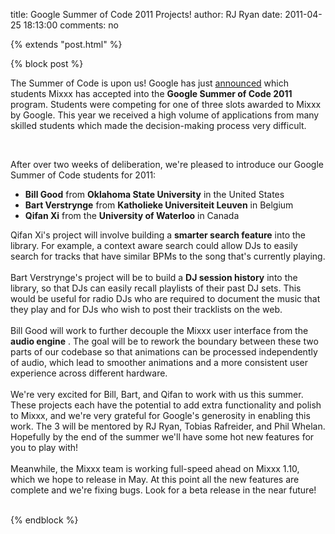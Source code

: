 title: Google Summer of Code 2011 Projects!
author: RJ Ryan
date: 2011-04-25 18:13:00
comments: no

{% extends "post.html" %}

{% block post %}

The Summer of Code is upon us! Google has just <a href="http://socghop.appspot.com/gsoc/org/home/google/gsoc2011/mixxx">announced</a>
 which students Mixxx has accepted into the <span style="font-weight: bold; ">Google Summer of Code 2011</span>
 program. Students were competing for one of three slots awarded to Mixxx by Google. This year we received a high volume of applications from many skilled students which made the decision-making process very difficult.<div><br />
<div><div>After over two weeks of deliberation, we're pleased to introduce our Google Summer of Code students for 2011:<br />
<ul><li><b>Bill Good</b>
 from <b>Oklahoma State University</b>
 in the United States</li>
<li><b>Bart Verstrynge</b>
 from <b>Katholieke Universiteit Leuven</b>
 in Belgium</li>
<li><b>Qifan Xi</b>
 from the <b>University of Waterloo</b>
 in Canada</li>
</ul>
<div><div>Qifan Xi's project will involve building a <b>smarter search feature</b>
 into the library. For example, a context aware search could allow DJs to easily search for tracks that have similar BPMs to the song that's currently playing.</div>
<div><br />
</div>
<div>Bart Verstrynge's project will be to build a <b>DJ session history</b>
 into the library, so that DJs can easily recall playlists of their past DJ sets. This would be useful for radio DJs who are required to document the music that they play and for DJs who wish to post their tracklists on the web.</div>
<div><br />
</div>
<div>Bill Good will work to further decouple the Mixxx user interface from the <b>audio engine</b>
. The goal will be to rework the boundary between these two parts of our codebase so that animations can be processed independently of audio, which lead to smoother animations and a more consistent user experience across different hardware.</div>
</div>
<div><br />
</div>
<div>We're very excited for Bill, Bart, and Qifan to work with us this summer. These projects each have the potential to add extra functionality and polish to Mixxx, and we're very grateful for Google's generosity in enabling this work. The 3 will be mentored by RJ Ryan, Tobias Rafreider, and Phil Whelan. Hopefully by the end of the summer we'll have some hot new features for you to play with!</div>
<div><br />
</div>
<div>Meanwhile, the Mixxx team is working full-speed ahead on Mixxx 1.10, which we hope to release in May. At this point all the new features are complete and we're fixing bugs. Look for a beta release in the near future!</div>
</div>
</div>
<div><br />
</div>
</div>


{% endblock %}
